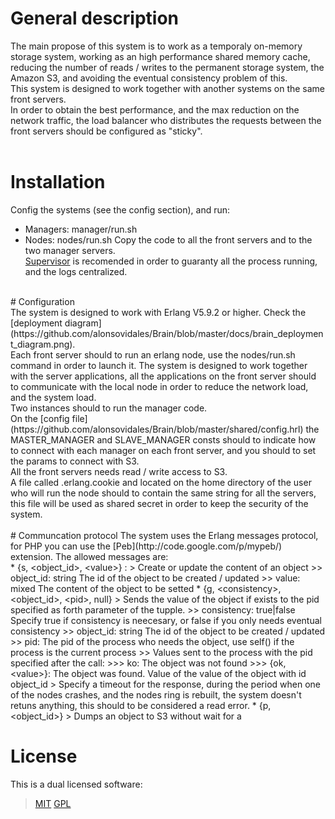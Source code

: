 # General description
The main propose of this system is to work as a temporaly on-memory storage system, working as an high performance shared memory cache, reducing the number of reads / writes to the permanent storage system, the Amazon S3, and avoiding the eventual consistency problem of this.<br />
This system is designed to work together with another systems on the same front servers.<br />
In order to obtain the best performance, and the max reduction on the network traffic, the load balancer who distributes the requests between the front servers should be configured as "sticky".<br />
<br/>
# Installation
Config the systems (see the config section), and run:<br />
* Managers: manager/run.sh
* Nodes: nodes/run.sh
Copy the code to all the front servers and to the two manager servers.<br />
[Supervisor](http://pypi.python.org/pypi/supervisor) is recomended in order to guaranty all the process running, and the logs centralized.<br />
<br />
# Configuration<br />
The system is designed to work with Erlang V5.9.2 or higher. Check the [deployment diagram](https://github.com/alonsovidales/Brain/blob/master/docs/brain_deployment_diagram.png).<br />
Each front server should to run an erlang node, use the nodes/run.sh command in order to launch it. The system is designed to work together with the server applications, all the applications on the front server should to communicate with the local node in order to reduce the network load, and the system load.<br />
Two instances should to run the manager code.<br />
On the [config file](https://github.com/alonsovidales/Brain/blob/master/shared/config.hrl) the MASTER_MANAGER and SLAVE_MANAGER consts should to indicate how to connect with each manager on each front server, and you should to set the params to connect with S3.<br />
All the front servers needs read / write access to S3.<br />
A file called .erlang.cookie  and located on the home directory of the user who will run the node should to contain the same string for all the servers, this file will be used as shared secret in order to keep the security of the system.<br />
<br />
# Communcation protocol
The system uses the Erlang messages protocol, for PHP you can use the [Peb](http://code.google.com/p/mypeb/) extension. The allowed messages are:<br />
* {s, &lt;object_id&gt;, &lt;value&gt;} :
> Create or update the content of an object
>> object_id: string The id of the object to be created / updated
>> value: mixed The content of the object to be setted
* {g, &lt;consistency&gt;, &lt;object_id&gt;, &lt;pid&gt;, null}
> Sends the value of the object if exists to the pid specified as forth parameter of the tupple.
>> consistency: true|false Specify true if consistency is neecesary, or false if you only needs eventual consistency
>> object_id: string The id of the object to be created / updated
>> pid: The pid of the process who needs the object, use self() if the process is the current process
>> Values sent to the process with the pid specified after the call:
>>> ko: The object was not found
>>> {ok, &lt;value&gt;}: The object was found. Value of the value of the object with id object_id
> Specify a timeout for the response, during the period when one of the nodes crashes, and the nodes ring is rebuilt, the system doesn't retuns anything, this should to be considered a read error.
* {p, &lt;object_id&gt;}
> Dumps an object to S3 without wait for a 

# License
This is a dual licensed software:<br />
> [MIT](http://opensource.org/licenses/MIT)
> [GPL](http://www.gnu.org/licenses/gpl.html)
